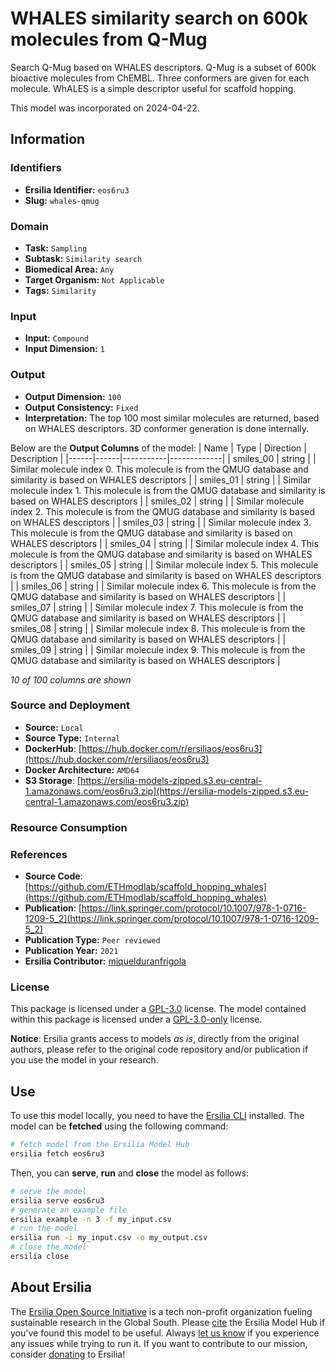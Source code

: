 # WHALES similarity search on 600k molecules from Q-Mug

Search Q-Mug based on WHALES descriptors. Q-Mug is a subset of 600k bioactive molecules from ChEMBL. Three conformers are given for each molecule. WhALES is a simple descriptor useful for scaffold hopping.

This model was incorporated on 2024-04-22.

## Information
### Identifiers
- **Ersilia Identifier:** `eos6ru3`
- **Slug:** `whales-qmug`

### Domain
- **Task:** `Sampling`
- **Subtask:** `Similarity search`
- **Biomedical Area:** `Any`
- **Target Organism:** `Not Applicable`
- **Tags:** `Similarity`

### Input
- **Input:** `Compound`
- **Input Dimension:** `1`

### Output
- **Output Dimension:** `100`
- **Output Consistency:** `Fixed`
- **Interpretation:** The top 100 most similar molecules are returned, based on WHALES descriptors. 3D conformer generation is done internally.

Below are the **Output Columns** of the model:
| Name | Type | Direction | Description |
|------|------|-----------|-------------|
| smiles_00 | string |  | Similar molecule index 0. This molecule is from the QMUG database and similarity is based on WHALES descriptors |
| smiles_01 | string |  | Similar molecule index 1. This molecule is from the QMUG database and similarity is based on WHALES descriptors |
| smiles_02 | string |  | Similar molecule index 2. This molecule is from the QMUG database and similarity is based on WHALES descriptors |
| smiles_03 | string |  | Similar molecule index 3. This molecule is from the QMUG database and similarity is based on WHALES descriptors |
| smiles_04 | string |  | Similar molecule index 4. This molecule is from the QMUG database and similarity is based on WHALES descriptors |
| smiles_05 | string |  | Similar molecule index 5. This molecule is from the QMUG database and similarity is based on WHALES descriptors |
| smiles_06 | string |  | Similar molecule index 6. This molecule is from the QMUG database and similarity is based on WHALES descriptors |
| smiles_07 | string |  | Similar molecule index 7. This molecule is from the QMUG database and similarity is based on WHALES descriptors |
| smiles_08 | string |  | Similar molecule index 8. This molecule is from the QMUG database and similarity is based on WHALES descriptors |
| smiles_09 | string |  | Similar molecule index 9. This molecule is from the QMUG database and similarity is based on WHALES descriptors |

_10 of 100 columns are shown_
### Source and Deployment
- **Source:** `Local`
- **Source Type:** `Internal`
- **DockerHub**: [https://hub.docker.com/r/ersiliaos/eos6ru3](https://hub.docker.com/r/ersiliaos/eos6ru3)
- **Docker Architecture:** `AMD64`
- **S3 Storage**: [https://ersilia-models-zipped.s3.eu-central-1.amazonaws.com/eos6ru3.zip](https://ersilia-models-zipped.s3.eu-central-1.amazonaws.com/eos6ru3.zip)

### Resource Consumption


### References
- **Source Code**: [https://github.com/ETHmodlab/scaffold_hopping_whales](https://github.com/ETHmodlab/scaffold_hopping_whales)
- **Publication**: [https://link.springer.com/protocol/10.1007/978-1-0716-1209-5_2](https://link.springer.com/protocol/10.1007/978-1-0716-1209-5_2)
- **Publication Type:** `Peer reviewed`
- **Publication Year:** `2021`
- **Ersilia Contributor:** [miquelduranfrigola](https://github.com/miquelduranfrigola)

### License
This package is licensed under a [GPL-3.0](https://github.com/ersilia-os/ersilia/blob/master/LICENSE) license. The model contained within this package is licensed under a [GPL-3.0-only](LICENSE) license.

**Notice**: Ersilia grants access to models _as is_, directly from the original authors, please refer to the original code repository and/or publication if you use the model in your research.


## Use
To use this model locally, you need to have the [Ersilia CLI](https://github.com/ersilia-os/ersilia) installed.
The model can be **fetched** using the following command:
```bash
# fetch model from the Ersilia Model Hub
ersilia fetch eos6ru3
```
Then, you can **serve**, **run** and **close** the model as follows:
```bash
# serve the model
ersilia serve eos6ru3
# generate an example file
ersilia example -n 3 -f my_input.csv
# run the model
ersilia run -i my_input.csv -o my_output.csv
# close the model
ersilia close
```

## About Ersilia
The [Ersilia Open Source Initiative](https://ersilia.io) is a tech non-profit organization fueling sustainable research in the Global South.
Please [cite](https://github.com/ersilia-os/ersilia/blob/master/CITATION.cff) the Ersilia Model Hub if you've found this model to be useful. Always [let us know](https://github.com/ersilia-os/ersilia/issues) if you experience any issues while trying to run it.
If you want to contribute to our mission, consider [donating](https://www.ersilia.io/donate) to Ersilia!
